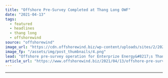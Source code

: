 ```yaml
---
title: "Offshore Pre-Survey Completed at Thang Long OWF"
date: "2021-04-13"
tags: 
  - featured
  - headlines
  - thang long
  - offshorewind
source: "offshorewind"
image_url: "https://cdn.offshorewind.biz/wp-content/uploads/sites/2/2021/04/13124003/multibeam-seabed-data_thang-long-vietnam_-c-RPS.png"
image_fp: "/assets/img/post_thumbnails/4.png"
lead: "Offshore pre-survey operation for Enterprize Energy&#8217;s Thang Long offshore wind farm in Vietnam has"
article_url: "https://www.offshorewind.biz/2021/04/13/offshore-pre-survey-completed-at-thang-long-owf/"
---
```


---
